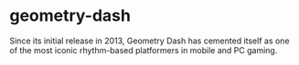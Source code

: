 # geometry-dash
Since its initial release in 2013, Geometry Dash has cemented itself as one of the most iconic rhythm-based platformers in mobile and PC gaming.
